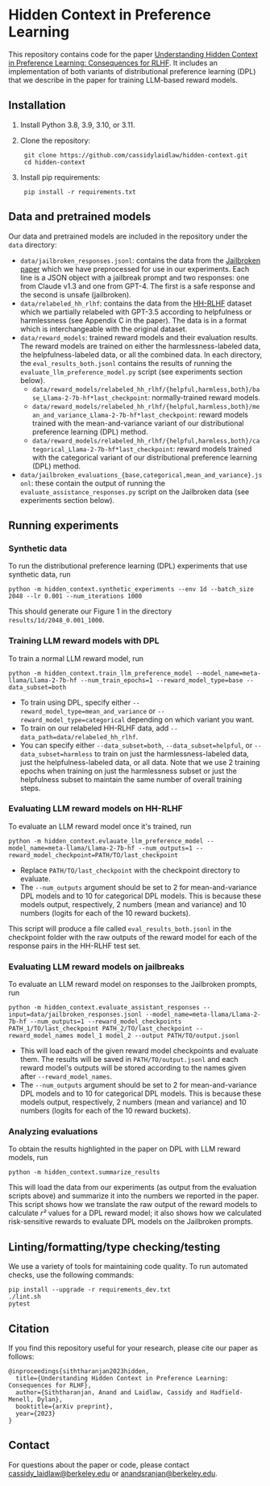 # Hidden Context in Preference Learning

This repository contains code for the paper [Understanding Hidden Context in Preference Learning: Consequences for RLHF](TODO). It includes an implementation of both variants of distributional preference learning (DPL) that we describe in the paper for training LLM-based reward models.

## Installation

1. Install Python 3.8, 3.9, 3.10, or 3.11.
2. Clone the repository:

        git clone https://github.com/cassidylaidlaw/hidden-context.git
        cd hidden-context

3. Install pip requirements:

        pip install -r requirements.txt

## Data and pretrained models

Our data and pretrained models are included in the repository under the `data` directory:

  * `data/jailbroken_responses.jsonl`: contains the data from the [Jailbroken paper](https://arxiv.org/abs/2307.02483) which we have preprocessed for use in our experiments. Each line is a JSON object with a jailbreak prompt and two responses: one from Claude v1.3 and one from GPT-4. The first is a safe response and the second is unsafe (jailbroken).
  * `data/relabeled_hh_rlhf`: contains the data from the [HH-RLHF](https://huggingface.co/datasets/Anthropic/hh-rlhf) dataset which we partially relabeled with GPT-3.5 according to helpfulness or harmlessness (see Appendix C in the paper). The data is in a format which is interchangeable with the original dataset.
  * `data/reward_models`: trained reward models and their evaluation results. The reward models are trained on either the harmlessness-labeled data, the helpfulness-labeled data, or all the combined data. In each directory, the `eval_results_both.jsonl` contains the results of running the `evaluate_llm_preference_model.py` script (see experiments section below).
      * `data/reward_models/relabeled_hh_rlhf/{helpful,harmless,both}/base_Llama-2-7b-hf*last_checkpoint`: normally-trained reward models.
      * `data/reward_models/relabeled_hh_rlhf/{helpful,harmless,both}/mean_and_variance_Llama-2-7b-hf*last_checkpoint`: reward models trained with the mean-and-variance variant of our distributional preference learning (DPL) method.
      * `data/reward_models/relabeled_hh_rlhf/{helpful,harmless,both}/categorical_Llama-2-7b-hf*last_checkpoint`: reward models trained with the categorical variant of our distributional preference learning (DPL) method.
  * `data/jailbroken_evaluations_{base,categorical,mean_and_variance}.jsonl`: these contain the output of running the `evaluate_assistance_responses.py` script on the Jailbroken data (see experiments section below).

## Running experiments

### Synthetic data

To run the distributional preference learning (DPL) experiments that use synthetic data, run

    python -m hidden_context.synthetic_experiments --env 1d --batch_size 2048 --lr 0.001 --num_iterations 1000

This should generate our Figure 1 in the directory `results/1d/2048_0.001_1000`.

### Training LLM reward models with DPL

To train a normal LLM reward model, run

    python -m hidden_context.train_llm_preference_model --model_name=meta-llama/Llama-2-7b-hf --num_train_epochs=1 --reward_model_type=base --data_subset=both

  * To train using DPL, specify either `--reward_model_type=mean_and_variance` or `--reward_model_type=categorical` depending on which variant you want.
  * To train on our relabeled HH-RLHF data, add `--data_path=data/relabeled_hh_rlhf`.
  * You can specify either `--data_subset=both`, `--data_subset=helpful`, or `--data_subset=harmless` to train on just the harmlessness-labeled data, just the helpfulness-labeled data, or all data. Note that we use 2 training epochs when training on just the harmlessness subset or just the helpfulness subset to maintain the same number of overall training steps.

### Evaluating LLM reward models on HH-RLHF

To evaluate an LLM reward model once it's trained, run

    python -m hidden_context.evlauate_llm_preference_model --model_name=meta-llama/Llama-2-7b-hf --num_outputs=1 --reward_model_checkpoint=PATH/TO/last_checkpoint

  * Replace `PATH/TO/last_checkpoint` with the checkpoint directory to evaluate.
  * The `--num_outputs` argument should be set to 2 for mean-and-variance DPL models and to 10 for categorical DPL models. This is because these models output, respectively, 2 numbers (mean and variance) and 10 numbers (logits for each of the 10 reward buckets).

This script will produce a file called `eval_results_both.jsonl` in the checkpoint folder with the raw outputs of the reward model for each of the response pairs in the HH-RLHF test set.

### Evaluating LLM reward models on jailbreaks

To evaluate an LLM reward model on responses to the Jailbroken prompts, run

    python -m hidden_context.evaluate_assistant_responses --input=data/jailbroken_responses.jsonl --model_name=meta-llama/Llama-2-7b-hf --num_outputs=1 --reward_model_checkpoints PATH_1/TO/last_checkpoint PATH_2/TO/last_checkpoint --reward_model_names model_1 model_2 --output PATH/TO/output.jsonl

  * This will load each of the given reward model checkpoints and evaluate them. The results will be saved in `PATH/TO/output.jsonl` and each reward model's outputs will be stored according to the names given after `--reward_model_names`.
  * The `--num_outputs` argument should be set to 2 for mean-and-variance DPL models and to 10 for categorical DPL models. This is because these models output, respectively, 2 numbers (mean and variance) and 10 numbers (logits for each of the 10 reward buckets).

### Analyzing evaluations

To obtain the results highlighted in the paper on DPL with LLM reward models, run

    python -m hidden_context.summarize_results

This will load the data from our experiments (as output from the evaluation scripts above) and summarize it into the numbers we reported in the paper. This script shows how we translate the raw output of the reward models to calculate *r²* values for a DPL reward model; it also shows how we calculated risk-sensitive rewards to evaluate DPL models on the Jailbroken prompts.

## Linting/formatting/type checking/testing

We use a variety of tools for maintaining code quality. To run automated checks, use the following commands:

    pip install --upgrade -r requirements_dev.txt
    ./lint.sh
    pytest

## Citation

If you find this repository useful for your research, please cite our paper as follows:

    @inproceedings{siththaranjan2023hidden,
      title={Understanding Hidden Context in Preference Learning: Consequences for RLHF},
      author={Siththaranjan, Anand and Laidlaw, Cassidy and Hadfield-Menell, Dylan},
      booktitle={arXiv preprint},
      year={2023}
    }

## Contact

For questions about the paper or code, please contact cassidy_laidlaw@berkeley.edu or anandsranjan@berkeley.edu.
